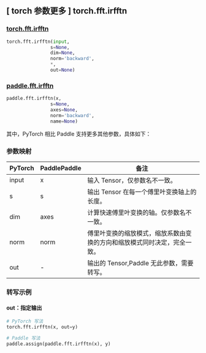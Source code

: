## [ torch 参数更多 ] torch.fft.irfftn

### [torch.fft.irfftn](https://pytorch.org/docs/stable/generated/torch.fft.irfftn.html?highlight=irfftn#torch.fft.irfftn)

```python
torch.fft.irfftn(input,
                s=None,
                dim=None,
                norm='backward',
                *,
                out=None)
```

### [paddle.fft.irfftn](https://www.paddlepaddle.org.cn/documentation/docs/zh/develop/api/paddle/fft/irfftn_cn.html)

```python
paddle.fft.irfftn(x,
                s=None,
                axes=None,
                norm='backward',
                name=None)
```

其中，PyTorch 相比 Paddle 支持更多其他参数，具体如下：
### 参数映射
| PyTorch       | PaddlePaddle | 备注                                                   |
| ------------- | ------------ | ------------------------------------------------------ |
| input         | x            |输入 Tensor，仅参数名不一致。                            |
| s             | s            |输出 Tensor 在每一个傅里叶变换轴上的长度。               |
| dim           | axes         |计算快速傅里叶变换的轴。仅参数名不一致。                  |
| norm           |norm          |傅里叶变换的缩放模式，缩放系数由变换的方向和缩放模式同时决定，完全一致。|
| out            | -            |输出的 Tensor,Paddle 无此参数，需要转写。  |

### 转写示例
#### out：指定输出
```python
# PyTorch 写法
torch.fft.irfftn(x, out=y)

# Paddle 写法
paddle.assign(paddle.fft.irfftn(x), y)
```
